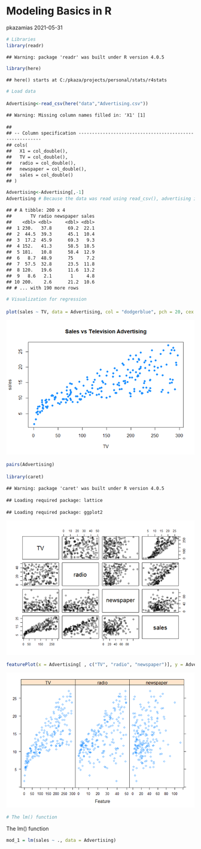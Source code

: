 Modeling Basics in R
================
pkazamias
2021-05-31

``` r
# Libraries 
library(readr)
```

    ## Warning: package 'readr' was built under R version 4.0.5

``` r
library(here)
```

    ## here() starts at C:/pkaza/projects/personal/stats/r4stats

``` r
# Load data

Advertising<-read_csv(here("data","Advertising.csv"))
```

    ## Warning: Missing column names filled in: 'X1' [1]

    ## 
    ## -- Column specification --------------------------------------------------------
    ## cols(
    ##   X1 = col_double(),
    ##   TV = col_double(),
    ##   radio = col_double(),
    ##   newspaper = col_double(),
    ##   sales = col_double()
    ## )

``` r
Advertising<-Advertising[,-1]
Advertising # Because the data was read using read_csv(), advertising is a tibble.
```

    ## # A tibble: 200 x 4
    ##       TV radio newspaper sales
    ##    <dbl> <dbl>     <dbl> <dbl>
    ##  1 230.   37.8      69.2  22.1
    ##  2  44.5  39.3      45.1  10.4
    ##  3  17.2  45.9      69.3   9.3
    ##  4 152.   41.3      58.5  18.5
    ##  5 181.   10.8      58.4  12.9
    ##  6   8.7  48.9      75     7.2
    ##  7  57.5  32.8      23.5  11.8
    ##  8 120.   19.6      11.6  13.2
    ##  9   8.6   2.1       1     4.8
    ## 10 200.    2.6      21.2  10.6
    ## # ... with 190 more rows

``` r
# Visualization for regression

plot(sales ~ TV, data = Advertising, col = "dodgerblue", pch = 20, cex = 1.5,main = "Sales vs Television Advertising")
```

![](script1_files/figure-gfm/unnamed-chunk-1-1.png)<!-- -->

``` r
pairs(Advertising)

library(caret)
```

    ## Warning: package 'caret' was built under R version 4.0.5

    ## Loading required package: lattice

    ## Loading required package: ggplot2

![](script1_files/figure-gfm/unnamed-chunk-1-2.png)<!-- -->

``` r
featurePlot(x = Advertising[ , c("TV", "radio", "newspaper")], y = Advertising$sales)
```

![](script1_files/figure-gfm/unnamed-chunk-1-3.png)<!-- -->

``` r
# The lm() function
```

The lm() function

``` r
mod_1 = lm(sales ~ ., data = Advertising)
```
